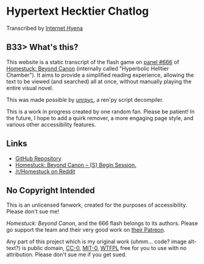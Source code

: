 # Hypertext Hecktier Chatlog

Transcribed by [Internet Hyena](https://mozzlebop.neocities.org/)

## B33> What's this?

This website is a static transcript of the flash game on [panel #666](https://beyondcanon.com/story/666) of [Homestuck: Beyond Canon](https://beyondcanon.com/) (internally called "Hyperbolic Helltier Chamber"). It aims to provide a simplified reading experience, allowing the text to be viewed (and searched) all at once, without manually playing the entire visual novel.

This was made possible by [unrpyc](https://github.com/CensoredUsername/unrpyc), a ren'py script decompiler.

This is a work in progress created by one random fan. Please be patient! In the future, I hope to add a quirk remover, a more engaging page style, and various other accessibility features.

## Links

* [GitHub Repository](https://github.com/Internet-Hyena/hypertext-hecktier-chatlog)
* [Homestuck: Beyond Canon – {S} Begin Session.](https://beyondcanon.com/story/666)
* [/r/Homestuck on Reddit](https://old.reddit.com/r/Homestuck)

## No Copyright Intended

This is an unlicensed fanwork, created for the purposes of accessibility. Please don't sue me!

*Homestuck: Beyond Canon*, and the 666 flash belongs to its authors. Please go support the team and their very good work on [their Patreon](https://www.patreon.com/homestuck).

Any part of this project which is my original work (uhmm... code? image alt-text?) is public domain, [CC-0](https://choosealicense.com/licenses/cc0-1.0/), [MIT-0](https://choosealicense.com/licenses/mit-0/), [WTFPL](https://choosealicense.com/licenses/wtfpl/) free for you to use with no attribution. Please don't sue me if you get sued.